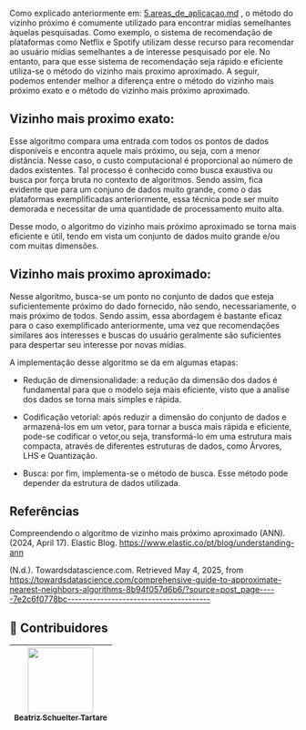 Como explicado anteriormente em: [5.areas_de_aplicacao.md](./5.areas_de_aplicacao.md) , o método do vizinho próximo é comumente utilizado para encontrar midías semelhantes àquelas pesquisadas. Como exemplo, o sistema de recomendação de plataformas como Netflix e Spotify utilizam desse recurso para recomendar ao usuário mídias semelhantes a de interesse pesquisado por ele.
No entanto, para que esse sistema de recomendação seja rápido e eficiente utiliza-se o método do vizinho mais proximo aproximado. A seguir, podemos entender melhor a diferença entre o método do vizinho mais próximo exato e o método do vizinho mais próximo aproximado.

## Vizinho mais proximo exato:

Esse algoritmo compara uma entrada com todos os pontos de dados disponíveis e encontra aquele mais próximo, ou seja, com a menor distância. Nesse caso, o custo computacional é proporcional ao número de dados existentes. Tal processo é conhecido como busca exaustiva ou busca por força bruta no contexto de algoritmos. 
Sendo assim, fica evidente que para um conjuno de dados muito grande, como o das plataformas exemplificadas anteriormente, essa técnica pode ser muito demorada e necessitar de uma quantidade de processamento muito alta.

  
Desse modo, o algoritmo do vizinho mais próximo aproximado se torna mais eficiente e útil, tendo em vista um conjunto de dados muito grande e/ou com muitas dimensões. 

## Vizinho mais proximo aproximado:

Nesse algoritmo, busca-se um ponto no conjunto de dados que esteja suficientemente próximo do dado fornecido, não sendo, necessariamente, o mais próximo de todos. Sendo assim, essa abordagem é bastante eficaz para o caso exemplificado anteriormente, uma vez que recomendações similares aos interesses e buscas do usuário geralmente são suficientes para despertar seu interesse por novas mídias.

A implementação desse algoritmo se da em algumas etapas:

- Redução de dimensionalidade: a redução da dimensão dos dados é fundamental para que o modelo seja mais eficiente, visto que a analise dos dados se torna mais simples e rápida.
  
- Codificação vetorial: após reduzir a dimensão do conjunto de dados e armazená-los em um vetor, para tornar a busca mais rápida e eficiente, pode-se codificar o vetor,ou seja, transformá-lo em uma estrutura mais compacta, através de diferentes estruturas de dados, como Árvores, LHS e Quantização.
  
- Busca: por fim, implementa-se o método de busca. Esse método pode depender da estrutura de dados utilizada.

## Referências
Compreendendo o algoritmo de vizinho mais próximo aproximado (ANN). (2024, April 17). Elastic Blog. https://www.elastic.co/pt/blog/understanding-ann

(N.d.). Towardsdatascience.com. Retrieved May 4, 2025, from https://towardsdatascience.com/comprehensive-guide-to-approximate-nearest-neighbors-algorithms-8b94f057d6b6/?source=post_page-----7e2c6f0778bc---------------------------------------

## 👾 **Contribuidores**  
| [<img loading="lazy" src="https://avatars.githubusercontent.com/u/197432407?v=4" width=115><br><sub>Beatriz Schuelter Tartare</sub>](https://github.com/beastartare) |
| :---: |